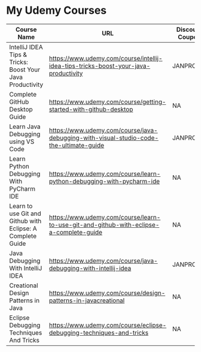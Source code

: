 # My Udemy Courses

| Course Name | URL | Discount Coupon | Expiry Date |
|---|---|---|---|
| IntelliJ IDEA Tips & Tricks: Boost Your Java Productivity | https://www.udemy.com/course/intellij-idea-tips-tricks-boost-your-java-productivity | JANPROMO | 16th Jan 2025 |
| Complete GitHub Desktop Guide | https://www.udemy.com/course/getting-started-with-github-desktop | NA | NA | 
| Learn Java Debugging using VS Code | https://www.udemy.com/course/java-debugging-with-visual-studio-code-the-ultimate-guide | JANPROMO | 17th Jan 2025 | 
| Learn Python Debugging With PyCharm IDE | https://www.udemy.com/course/learn-python-debugging-with-pycharm-ide | NA | NA | 
| Learn to use Git and Github with Eclipse: A Complete Guide | https://www.udemy.com/course/learn-to-use-git-and-github-with-eclipse-a-complete-guide | NA | NA |
| Java Debugging With IntelliJ IDEA | https://www.udemy.com/course/java-debugging-with-intellij-idea | JANPROMO | 17th Jan 2025 |
| Creational Design Patterns in Java | https://www.udemy.com/course/design-patterns-in-javacreational | NA | NA | 
| Eclipse Debugging Techniques And Tricks | https://www.udemy.com/course/eclipse-debugging-techniques-and-tricks | NA | NA |
